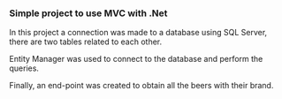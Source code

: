 ### Simple project to use MVC with .Net

In this project a connection was made to a database using SQL Server, there are two tables related to each other.

Entity Manager was used to connect to the database and perform the queries.

Finally, an end-point was created to obtain all the beers with their brand.
